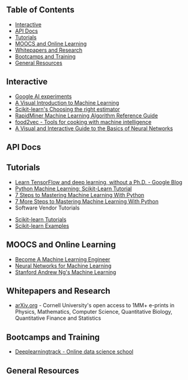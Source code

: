 ## Table of Contents
- <a href="#interactive">Interactive</a>
- <a href="#apidocs">API Docs</a>
- <a href="#tutorials">Tutorials</a>
- <a href="#moocs">MOOCS and Online Learning</a>
- <a href="#whitepapers">Whitepapers and Research</a>
- <a href="#bootcamps">Bootcamps and Training</a>
- <a href="#resources">General Resources</a>

<h2><a name="interactive">Interactive</a></h2>

- [Google AI experiments](https://aiexperiments.withgoogle.com)
- [A Visual Introduction to Machine Learning](http://www.r2d3.us/visual-intro-to-machine-learning-part-1/)
- [Scikit-learn's Choosing the right estimator](http://scikit-learn.org/stable/tutorial/machine_learning_map/)
- [RapidMiner Machine Learning Algorithm Reference Guide](http://mod.rapidminer.com/#app)
- [food2vec - Tools for cooking with machine intelligence](https://altosaar.github.io/food2vec/)
- [A Visual and Interactive Guide to the Basics of Neural Networks](https://jalammar.github.io/visual-interactive-guide-basics-neural-networks/)

<h2><a name="apidocs">API Docs</a></h2>


<h2><a name="tutorials">Tutorials</a></h2>

- [Learn TensorFlow and deep learning, without a Ph.D. - Google Blog](https://cloud.google.com/blog/big-data/2017/01/learn-tensorflow-and-deep-learning-without-a-phd)
- [Python Machine Learning: Scikit-Learn Tutorial](https://www.datacamp.com/community/tutorials/machine-learning-python)
- [7 Steps to Mastering Machine Learning With Python](http://www.kdnuggets.com/2015/11/seven-steps-machine-learning-python.html)
- [7 More Steps to Mastering Machine Learning With Python](http://www.kdnuggets.com/2017/03/seven-more-steps-machine-learning-python.html)
- Software Vendor Tutorials
+ [Scikit-learn Tutorials](http://scikit-learn.org/stable/tutorial/)
+ [Scikit-learn Examples](http://scikit-learn.org/stable/auto_examples/)

<h2><a name="moocs">MOOCS and Online Learning</a></h2>

- [Become A Machine Learning Engineer](https://www.udacity.com/course/machine-learning-engineer-nanodegree--nd009)
- [Neural Networks for Machine Learning](https://www.coursera.org/learn/neural-networks)
- [Stanford Andrew Ng's Machine Learning](https://www.coursera.org/learn/machine-learning)

<h2><a name="whitepapers">Whitepapers and Research</a></h2>

- [arXiv.org](https://arxiv.org/) - Cornell University's open access to 1MM+ e-prints in Physics, Mathematics, Computer Science, Quantitative Biology, Quantitative Finance and Statistics

<h2><a name="bootcamps">Bootcamps and Training</a></h2>

- [Deeplearningtrack - Online data science school](https://www.deeplearningtrack.com/)

<h2><a name="resources">General Resources</a></h2>